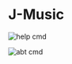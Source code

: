 # J-Music 
![help cmd](https://cdn.discordapp.com/attachments/508739007597903904/792517742107295744/sD78JHK.png)

![abt cmd](https://cdn.discordapp.com/attachments/508739007597903904/792517402214268938/unknown.png)
